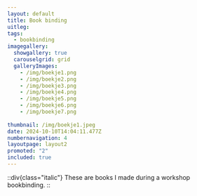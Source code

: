 ```yaml
---
layout: default
title: Book binding
uitleg: 
tags:
  - bookbinding
imagegallery:
  showgallery: true
  carouselgrid: grid
  galleryImages:
    - /img/boekje1.png
    - /img/boekje2.png
    - /img/boekje3.png
    - /img/boekje4.png
    - /img/boekje5.png
    - /img/boekje6.png
    - /img/boekje7.png
    
thumbnail: /img/boekje1.jpeg
date: 2024-10-10T14:04:11.477Z
numbernavigation: 4
layoutpage: layout2
promoted: "2"
included: true
---
```

::div{class="italic"}
These are books I made during a workshop bookbinding.
::

